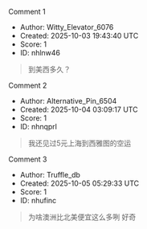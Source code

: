 Comment 1

- Author: Witty_Elevator_6076
- Created: 2025-10-03 19:43:40 UTC
- Score: 1
- ID: nhlnw46

> 到美西多久？

Comment 2

- Author: Alternative_Pin_6504
- Created: 2025-10-04 03:09:17 UTC
- Score: 1
- ID: nhnqprl

> 我还见过5元上海到西雅图的空运

Comment 3

- Author: Truffle_db
- Created: 2025-10-05 05:29:33 UTC
- Score: 1
- ID: nhufinc

> 为啥澳洲比北美便宜这么多咧 好奇
